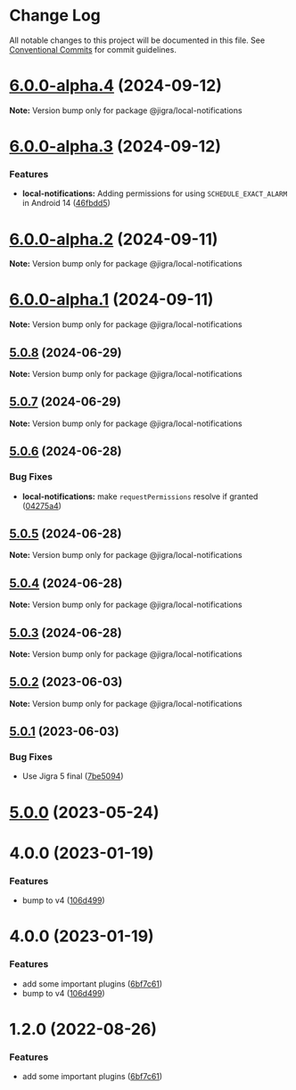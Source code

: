 # Change Log

All notable changes to this project will be documented in this file.
See [Conventional Commits](https://conventionalcommits.org) for commit guidelines.

# [6.0.0-alpha.4](https://github.com/familyjs/jigra-plugins/compare/@jigra/local-notifications@6.0.0-alpha.3...@jigra/local-notifications@6.0.0-alpha.4) (2024-09-12)

**Note:** Version bump only for package @jigra/local-notifications

# [6.0.0-alpha.3](https://github.com/familyjs/jigra-plugins/compare/@jigra/local-notifications@6.0.0-alpha.2...@jigra/local-notifications@6.0.0-alpha.3) (2024-09-12)

### Features

- **local-notifications:** Adding permissions for using `SCHEDULE_EXACT_ALARM` in Android 14 ([46fbdd5](https://github.com/familyjs/jigra-plugins/commit/46fbdd5554077b75ae9bb87244469601250b7b01))

# [6.0.0-alpha.2](https://github.com/familyjs/jigra-plugins/compare/@jigra/local-notifications@6.0.0-alpha.1...@jigra/local-notifications@6.0.0-alpha.2) (2024-09-11)

**Note:** Version bump only for package @jigra/local-notifications

# [6.0.0-alpha.1](https://github.com/familyjs/jigra-plugins/compare/@jigra/local-notifications@5.0.8...@jigra/local-notifications@6.0.0-alpha.1) (2024-09-11)

**Note:** Version bump only for package @jigra/local-notifications

## [5.0.8](https://github.com/familyjs/jigra-plugins/compare/@jigra/local-notifications@5.0.7...@jigra/local-notifications@5.0.8) (2024-06-29)

**Note:** Version bump only for package @jigra/local-notifications

## [5.0.7](https://github.com/familyjs/jigra-plugins/compare/@jigra/local-notifications@5.0.6...@jigra/local-notifications@5.0.7) (2024-06-29)

**Note:** Version bump only for package @jigra/local-notifications

## [5.0.6](https://github.com/familyjs/jigra-plugins/compare/@jigra/local-notifications@5.0.5...@jigra/local-notifications@5.0.6) (2024-06-28)

### Bug Fixes

- **local-notifications:** make `requestPermissions` resolve if granted ([04275a4](https://github.com/familyjs/jigra-plugins/commit/04275a4d1ced2ecbbf00ba02220a808e14fe1cc0))

## [5.0.5](https://github.com/familyjs/jigra-plugins/compare/@jigra/local-notifications@5.0.4...@jigra/local-notifications@5.0.5) (2024-06-28)

**Note:** Version bump only for package @jigra/local-notifications

## [5.0.4](https://github.com/familyjs/jigra-plugins/compare/@jigra/local-notifications@5.0.3...@jigra/local-notifications@5.0.4) (2024-06-28)

**Note:** Version bump only for package @jigra/local-notifications

## [5.0.3](https://github.com/familyjs/jigra-plugins/compare/@jigra/local-notifications@5.0.2...@jigra/local-notifications@5.0.3) (2024-06-28)

**Note:** Version bump only for package @jigra/local-notifications

## [5.0.2](https://github.com/familyjs/jigra-plugins/compare/@jigra/local-notifications@5.0.1...@jigra/local-notifications@5.0.2) (2023-06-03)

**Note:** Version bump only for package @jigra/local-notifications

## [5.0.1](https://github.com/familyjs/jigra-plugins/compare/@jigra/local-notifications@5.0.0...@jigra/local-notifications@5.0.1) (2023-06-03)

### Bug Fixes

- Use Jigra 5 final ([7be5094](https://github.com/familyjs/jigra-plugins/commit/7be509425c5cc9f21b1f9e78794b2c6b76ca7702))

# [5.0.0](https://github.com/familyjs/jigra-plugins/compare/@jigra/local-notifications@1.2.0...@jigra/local-notifications@5.0.0) (2023-05-24)

# 4.0.0 (2023-01-19)

### Features

- bump to v4 ([106d499](https://github.com/familyjs/jigra-plugins/commit/106d49991e82a0505a82571530b73fcda020e7e4))

# 4.0.0 (2023-01-19)

### Features

- add some important plugins ([6bf7c61](https://github.com/navify/jigra-plugins/commit/6bf7c61ba5ad99cf0474cb2cc9599d0f8fedeb45))
- bump to v4 ([106d499](https://github.com/navify/jigra-plugins/commit/106d49991e82a0505a82571530b73fcda020e7e4))

# 1.2.0 (2022-08-26)

### Features

- add some important plugins ([6bf7c61](https://github.com/navify/jigra-plugins/commit/6bf7c61ba5ad99cf0474cb2cc9599d0f8fedeb45))
